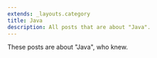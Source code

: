 ```yaml
---
extends: _layouts.category
title: Java
description: All posts that are about "Java".
---
```

          
These posts are about "Java", who knew.
          